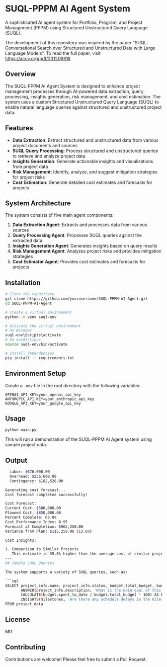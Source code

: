 # SUQL-PPPM AI Agent System

A sophisticated AI agent system for Portfolio, Program, and Project Management (PPPM) using Structured Unstructured Query Language (SUQL).

The development of this repository was inspired by the paper "SUQL: Conversational Search over Structured and Unstructured Data with Large Language Models". To read the full paper, visit https://arxiv.org/pdf/2311.09818

## Overview

The SUQL-PPPM AI Agent System is designed to enhance project management processes through AI-powered data extraction, query processing, insights generation, risk management, and cost estimation. The system uses a custom Structured Unstructured Query Language (SUQL) to enable natural language queries against structured and unstructured project data.

## Features

- **Data Extraction**: Extract structured and unstructured data from various project documents and sources
- **SUQL Query Processing**: Process structured and unstructured queries to retrieve and analyze project data
- **Insights Generation**: Generate actionable insights and visualizations from project data
- **Risk Management**: Identify, analyze, and suggest mitigation strategies for project risks
- **Cost Estimation**: Generate detailed cost estimates and forecasts for projects

## System Architecture

The system consists of five main agent components:

1. **Data Extraction Agent**: Extracts and processes data from various sources
2. **Query Processing Agent**: Processes SUQL queries against the extracted data
3. **Insights Generation Agent**: Generates insights based on query results
4. **Risk Management Agent**: Analyzes project risks and provides mitigation strategies
5. **Cost Estimator Agent**: Provides cost estimates and forecasts for projects

## Installation

```bash
# Clone the repository
git clone https://github.com/yourusername/SUQL-PPPM-AI-Agent.git
cd SUQL-PPPM-AI-Agent

# Create a virtual environment
python -m venv suql-env

# Activate the virtual environment
# On Windows
suql-env\Scripts\activate
# On macOS/Linux
source suql-env/bin/activate

# Install dependencies
pip install -r requirements.txt
```

## Environment Setup

Create a `.env` file in the root directory with the following variables:

```
OPENAI_API_KEY=your_openai_api_key
ANTHROPIC_API_KEY=your_anthropic_api_key
GOOGLE_API_KEY=your_google_api_key
```

## Usage

```bash
python main.py
```

This will run a demonstration of the SUQL-PPPM AI Agent system using sample project data.

## Output

```bash
  Labor: $676,000.00
  Overhead: $236,600.00
  Contingency: $182,520.00

Generating cost forecast...
Cost forecast completed successfully!

Cost Forecast:
Current Cost: $580,000.00
Planned Cost: $850,000.00
Percent Complete: 65.0%
Cost Performance Index: 0.95
Forecast at Completion: $965,250.00
Variance from Plan: $115,250.00 (13.6%)

Cost Insights:

1. Comparison to Similar Projects
   This estimate is 39.8% higher than the average cost of similar projects.     
---
## Sample SUQL Queries

The system supports a variety of SUQL queries, such as:

```sql
SELECT project_info.name, project_info.status, budget.total_budget, budget.spent_to_date, 
       ANSWER(project_info.description, 'What is the main goal of this project?') AS project_goal,
       CALCULATE(budget.spent_to_date / budget.total_budget * 100) AS budget_utilization_percentage,
       INSIGHTS(milestones, 'Are there any schedule delays in the milestones?') AS schedule_insights
FROM project_data
```

## License

MIT

## Contributing

Contributions are welcome! Please feel free to submit a Pull Request.
